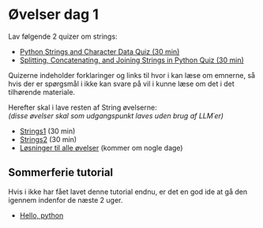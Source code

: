 # Øvelser dag 1

Lav følgende 2 quizer om strings: 

* [Python Strings and Character Data Quiz (30 min)](https://realpython.com/quizzes/python-strings/)
* [Splitting, Concatenating, and Joining Strings in Python Quiz (30 min)](https://realpython.com/quizzes/python-split-strings/)  

Quizerne indeholder forklaringer og links til hvor i kan læse om emnerne, så hvis der er spørgsmål i ikke kan svare på vil i kunne læse om det i det tilhørende materiale. 

Herefter skal i lave resten af String øvelserne:    
_(disse øvelser skal som udgangspunkt laves uden brug af LLM´er)_

* [Strings1](string1.ipynb) (30 min)
* [Strings2](string2.ipynb) (30 min)
* [Løsninger til alle øvelser](solutions/) (kommer om nogle dage)

## Sommerferie tutorial
Hvis i ikke har fået lavet denne tutorial endnu, er det en god ide at gå den igennem indenfor de næste 2 uger.
* [Hello, python](https://www.kaggle.com/code/colinmorris/hello-python)
